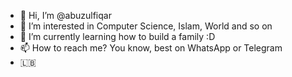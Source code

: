 - 👋 Hi, I’m @abuzulfiqar
- 👀 I’m interested in Computer Science, Islam, World and so on
- 🌱 I’m currently learning how to build a family :D
- 📫 How to reach me? You know, best on WhatsApp or Telegram
- 🇱🇧 

<!---
abuzulfiqar/abuzulfiqar is a ✨ special ✨ repository because its `README.md` (this file) appears on your GitHub profile.
You can click the Preview link to take a look at your changes.
--->
